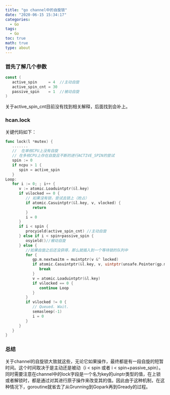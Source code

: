```yaml
---
title: "go channel中的自旋锁"
date: "2020-06-15 15:34:17"
categories:
  - Go
tags:
  - Go
toc: true
math: true
type: about
---
```


### 首先了解几个参数

```go
const (
   active_spin     = 4  //主动自旋
   active_spin_cnt = 30 
   passive_spin    = 1  //被动自旋
)
```

关于active\_spin\_cnt目前没有找到相关解释，后面找到会补上。

### hcan.lock

关键代码如下：

```go
func lock(l *mutex) {
   .......
   //  在单核CPU上没有自旋
   // 在多核CPU上存在自旋且不断的进行ACTIVE_SPIN的尝试
   spin := 0
   if ncpu > 1 {
      spin = active_spin
   }
Loop:
   for i := 0; ; i++ {
      v := atomic.Loaduintptr(&l.key)
      if v&locked == 0 {
         // 如果没有锁，尝试去锁上（抢占）
         if atomic.Casuintptr(&l.key, v, vlocked) {
            return
         }
         i = 0
      }
      if i < spin {
         procyield(active_spin_cnt) //主动自旋
      } else if i < spin+passive_spin {
         osyield()//被动自旋
      } else {
         //如果自旋之后还没获得，那么就插入到一个等待锁的队列中
         for {
            gp.m.nextwaitm = muintptr(v &^ locked)
            if atomic.Casuintptr(&l.key, v, uintptr(unsafe.Pointer(gp.m))locked) {
               break
            }
            v = atomic.Loaduintptr(&l.key)
            if v&locked == 0 {
               continue Loop
            }
         }
         if v&locked != 0 {
            // Queued. Wait.
            semasleep(-1)
            i = 0
         }
      }
   }
}
```



### 总结

关于channel的自旋锁大致就这些，无论它如果操作，最终都是有一段自旋的短暂时间。这个时间取决于是主动还是被动（i < spin 或者 i < spin+passive\_spin）。同时需要注意在channel中的lock字段是一个名为key的uinptr类型的值，在上锁或者解锁时，都是通过对其进行原子操作来改变其的值。因此由于这种机制，在这种情况下，goroutine就省去了从Grunning到Gopark再到Gready的过程。